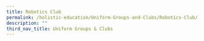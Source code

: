 ```yaml
---
title: Robotics Club
permalink: /holistic-education/Uniform-Groups-and-Clubs/Robotics-Club/
description: ""
third_nav_title: Uniform Groups & Clubs
---
```

